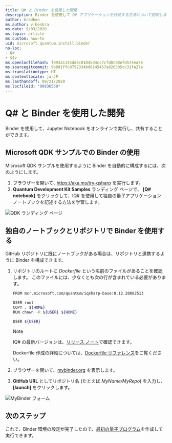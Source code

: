 ```yaml
---
title: Q# と Binder を使用した開発
description: Binder を使用して Q# アプリケーションを作成する方法について説明します。
author: bradben
ms.author: v-benbra
ms.date: 9/03/2020
ms.topic: article
ms.custom: how-to
uid: microsoft.quantum.install.binder
no-loc:
- Q#
- $$v
ms.openlocfilehash: f993a1145dd8c01045d4cc7cfd0c98efd574ea78
ms.sourcegitcommit: 9b0d1ffc8752334bd6145457a826505cc31fa27a
ms.translationtype: HT
ms.contentlocale: ja-JP
ms.lasthandoff: 09/21/2020
ms.locfileid: "90836559"
---
```

# <a name="develop-with-no-locq-and-binder"></a>Q# と Binder を使用した開発

Binder を使用して、Jupyter Notebook をオンラインで実行し、共有することができます。

## <a name="use-binder-with-the-microsoft-qdk-samples"></a>Microsoft QDK サンプルでの Binder の使用

Microsoft QDK サンプルを使用するように Binder を自動的に構成するには、次のようにします。

1. ブラウザーを開いて､ https://aka.ms/try-qsharp を実行します。
1. **Quantum Development Kit Samples** ランディング ページで、 **[Q# notebook]** をクリックして、IQ# を使用して独自の量子アプリケーション ノートブックを記述する方法を学習します。

![QDK ランディング ページ](~/media/binder-install.png)

## <a name="use-binder-with-your-own-notebooks-and-repository"></a>独自のノートブックとリポジトリで Binder を使用する

GitHub リポジトリに既にノートブックがある場合は、リポジトリと連携するように Binder を構成できます。

1. リポジトリのルートに *Dockerfile* という名前のファイルがあることを確認します。 このファイルには、少なくとも次の行が含まれている必要があります。

    ```bash
    FROM mcr.microsoft.com/quantum/iqsharp-base:0.12.20082513
    
    USER root
    COPY . ${HOME}
    RUN chown -R ${USER} ${HOME}
    
    USER ${USER}
    ```

    > [!NOTE]
    > IQ# の最新バージョンは、[リリース ノート](xref:microsoft.quantum.relnotes)で確認できます。

    Dockerfile 作成の詳細については、[Dockerfile リファレンス](https://docs.docker.com/engine/reference/builder/)をご覧ください。

2. ブラウザーを開いて、[mybinder.org](https://mybinder.org) を表示します。
3. **GitHub URL** としてリポジトリ名 (たとえば *MyName/MyRepo*) を入力し、 **[launch]** をクリックします。

![MyBinder フォーム](~/media/mybinder.png)
    
## <a name="next-steps"></a>次のステップ

これで、Binder 環境の設定が完了したので、[最初の量子プログラム](xref:microsoft.quantum.quickstarts.qrng)を作成して実行できます。
